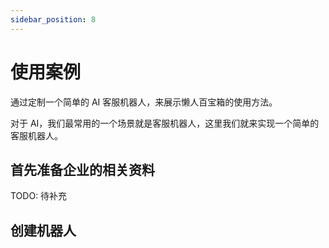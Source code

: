 ```yaml
---
sidebar_position: 8
---
```


# 使用案例
通过定制一个简单的 AI 客服机器人，来展示懒人百宝箱的使用方法。

对于 AI，我们最常用的一个场景就是客服机器人，这里我们就来实现一个简单的客服机器人。

## 首先准备企业的相关资料


TODO: 待补充

## 创建机器人




